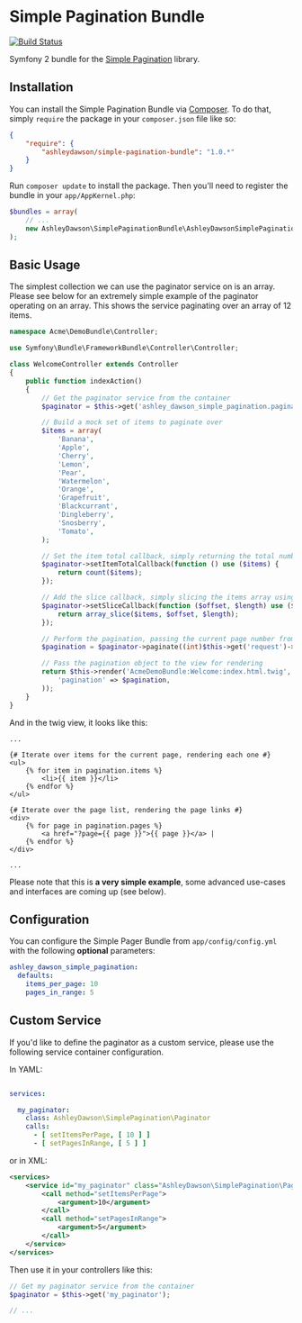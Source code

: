 Simple Pagination Bundle
========================

[![Build Status](https://travis-ci.org/AshleyDawson/SimplePagination.svg?branch=develop)](https://travis-ci.org/AshleyDawson/SimplePagination)

Symfony 2 bundle for the [Simple Pagination](https://github.com/AshleyDawson/SimplePagination) library.

Installation
------------

You can install the Simple Pagination Bundle via [Composer](https://getcomposer.org/). To do that, simply `require` the 
package in your `composer.json` file like so:

```json
{
    "require": {
        "ashleydawson/simple-pagination-bundle": "1.0.*"
    }
}
```

Run `composer update` to install the package. Then you'll need to register the bundle in your `app/AppKernel.php`:

```php
$bundles = array(
    // ...
    new AshleyDawson\SimplePaginationBundle\AshleyDawsonSimplePaginationBundle(),
);
```

Basic Usage
-----------

The simplest collection we can use the paginator service on is an array. Please see below for an extremely
simple example of the paginator operating on an array. This shows the service paginating over an array of 
12 items.

```php
namespace Acme\DemoBundle\Controller;

use Symfony\Bundle\FrameworkBundle\Controller\Controller;

class WelcomeController extends Controller
{
    public function indexAction()
    {
        // Get the paginator service from the container
        $paginator = $this->get('ashley_dawson_simple_pagination.paginator');

        // Build a mock set of items to paginate over
        $items = array(
            'Banana',
            'Apple',
            'Cherry',
            'Lemon',
            'Pear',
            'Watermelon',
            'Orange',
            'Grapefruit',
            'Blackcurrant',
            'Dingleberry',
            'Snosberry',
            'Tomato',
        );

        // Set the item total callback, simply returning the total number of items
        $paginator->setItemTotalCallback(function () use ($items) {
            return count($items);
        });

        // Add the slice callback, simply slicing the items array using $offset and $length
        $paginator->setSliceCallback(function ($offset, $length) use ($items) {
            return array_slice($items, $offset, $length);
        });

        // Perform the pagination, passing the current page number from the request
        $pagination = $paginator->paginate((int)$this->get('request')->query->get('page', 1));

        // Pass the pagination object to the view for rendering
        return $this->render('AcmeDemoBundle:Welcome:index.html.twig', array(
            'pagination' => $pagination,
        ));
    }
}
```

And in the twig view, it looks like this:

```twig
...

{# Iterate over items for the current page, rendering each one #}
<ul>
    {% for item in pagination.items %}
        <li>{{ item }}</li>
    {% endfor %}
</ul>

{# Iterate over the page list, rendering the page links #}
<div>
    {% for page in pagination.pages %}
        <a href="?page={{ page }}">{{ page }}</a> |
    {% endfor %}
</div>

...
```

Please note that this is **a very simple example**, some advanced use-cases and interfaces are coming up (see below).

Configuration
-------------

You can configure the Simple Pager Bundle from `app/config/config.yml` with the following **optional** parameters:

```yaml
ashley_dawson_simple_pagination:
  defaults:
    items_per_page: 10
    pages_in_range: 5
```

Custom Service
--------------

If you'd like to define the paginator as a custom service, please use the following
service container configuration.

In YAML:

```yml

services:

  my_paginator:
    class: AshleyDawson\SimplePagination\Paginator
    calls:
      - [ setItemsPerPage, [ 10 ] ]
      - [ setPagesInRange, [ 5 ] ]

```

or in XML:

```xml
<services>
    <service id="my_paginator" class="AshleyDawson\SimplePagination\Paginator">
        <call method="setItemsPerPage">
            <argument>10</argument>
        </call>
        <call method="setPagesInRange">
            <argument>5</argument>
        </call>
    </service>
</services>
```

Then use it in your controllers like this:

```php
// Get my paginator service from the container
$paginator = $this->get('my_paginator');

// ...
```